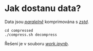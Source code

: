 # Jak dostanu data?

Data jsou [_paralelně_](https://www.gnu.org/software/parallel/) komprimována s [_zstd_](https://github.com/facebook/zstd).

```{bash}
cd compressed
./compress.sh decompress
```

Řešení je v souboru [_work.ipynb_](https://github.com/MrkMrk00/dzd-coursework/blob/master/work.ipynb).
